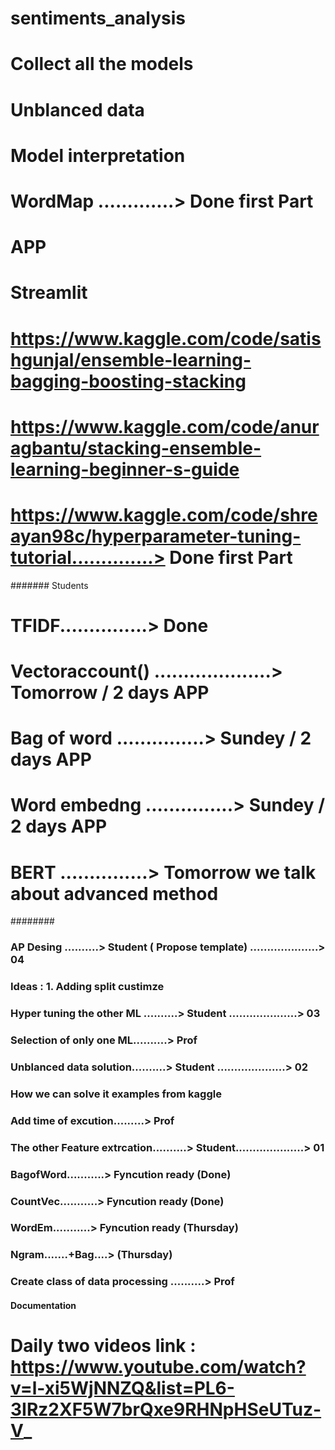 # sentiments_analysis
# Collect all the models 
# Unblanced data
# Model interpretation 
# WordMap .............> Done first Part
# APP
# Streamlit 
# https://www.kaggle.com/code/satishgunjal/ensemble-learning-bagging-boosting-stacking
# https://www.kaggle.com/code/anuragbantu/stacking-ensemble-learning-beginner-s-guide
# https://www.kaggle.com/code/shreayan98c/hyperparameter-tuning-tutorial..............> Done first Part
####### Students 
# TFIDF...............> Done
# Vectoraccount() ....................> Tomorrow / 2 days APP
# Bag of word ...............> Sundey / 2 days APP
# Word embedng ...............> Sundey / 2 days APP
# BERT ...............> Tomorrow we talk about advanced method


########
### AP Desing ..........> Student ( Propose template) ....................> 04
### Ideas : 1. Adding split custimze
### Hyper tuning the other ML ..........> Student ....................> 03
### Selection of only one ML..........> Prof 
### Unblanced data solution..........> Student ....................> 02
### How we can solve it examples from kaggle 
### Add time of excution.........> Prof 
### The other Feature extrcation..........> Student....................> 01 
### BagofWord...........> Fyncution ready (Done)
### CountVec...........> Fyncution ready (Done)
### WordEm...........> Fyncution ready (Thursday)
### Ngram.......+Bag....> (Thursday)
### Create class of data processing ..........> Prof 

#### Documentation
# Daily two videos  link : https://www.youtube.com/watch?v=l-xi5WjNNZQ&list=PL6-3IRz2XF5W7brQxe9RHNpHSeUTuz-V_